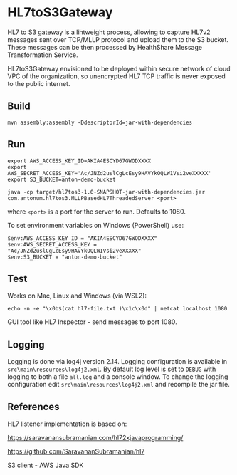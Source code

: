 # HL7toS3Gateway

HL7 to S3 gateway is a lihtweight process, allowing to capture HL7v2 messages sent over TCP/MLLP protocol and upload them to the S3 bucket. These messages can be then processed by HealthShare Message Transformation Service.

HL7toS3Gateway envisioned to be deployed within secure network of cloud VPC of the organization, so unencrypted HL7 TCP traffic is never exposed to the public internet.

## Build
```
mvn assembly:assembly -DdescriptorId=jar-with-dependencies
```

## Run
```
export AWS_ACCESS_KEY_ID=AKIA4ESCYD67GWODXXXX
export AWS_SECRET_ACCESS_KEY='Ac/JNZd2uslCgLcEsy9HAVYkOQLW1Vsi2veXXXXX'
export S3_BUCKET=anton-demo-bucket

java -cp target/hl7tos3-1.0-SNAPSHOT-jar-with-dependencies.jar com.antonum.hl7tos3.MLLPBasedHL7ThreadedServer <port>
```

where `<port>` is a port for the server to run. Defaults to 1080.

To set environment variables on Windows (PowerShell) use:

```
$env:AWS_ACCESS_KEY_ID = "AKIA4ESCYD67GWODXXXX"
$env:AWS_SECRET_ACCESS_KEY = "Ac/JNZd2uslCgLcEsy9HAVYkOQLW1Vsi2veXXXXX"
$env:S3_BUCKET = "anton-demo-bucket"
```

## Test

Works on Mac, Linux and Windows (via WSL2):
```
echo -n -e "\x0b$(cat hl7-file.txt )\x1c\x0d" | netcat localhost 1080
```

GUI tool like HL7 Inspector - send messages to port 1080.

## Logging

Logging is done via log4j version 2.14.
Logging configuration is available in `src\main\resources\log4j2.xml`.
By default log level is set to `DEBUG` with logging to both a file `all.log` and a console window.
To change the logging configuration edit `src\main\resources\log4j2.xml` and recompile the jar file.


## References

HL7 listener implementation is based on:

https://saravanansubramanian.com/hl72xjavaprogramming/

https://github.com/SaravananSubramanian/hl7 

S3 client - AWS Java SDK